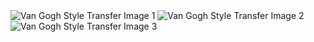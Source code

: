 <!DOCTYPE html>
<html lang="en">
<head>
</head>
<body>
  <div class="image-container">
    <img src="https://github.com/Bong-HoonLee/styleTransfer/assets/115579916/82f6b63f-f521-46fe-b4b4-e6e93883d613" alt="Van Gogh Style Transfer Image 1">
    <img src="https://github.com/Bong-HoonLee/styleTransfer/assets/115579916/1009f16a-379c-483c-952c-b0574f6968a0" alt="Van Gogh Style Transfer Image 2">
  </div>
  <div class="image-container">
    <img src="https://github.com/Bong-HoonLee/styleTransfer/assets/115579916/8511c1f0-0d0d-462b-828e-d6622aac1953" alt="Van Gogh Style Transfer Image 3">
  </div>
</body>
</html>
